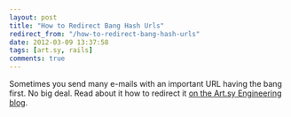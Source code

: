 ```yaml
---
layout: post
title: "How to Redirect Bang Hash Urls"
redirect_from: "/how-to-redirect-bang-hash-urls"
date: 2012-03-09 13:37:58
tags: [art.sy, rails]
comments: true
---
```

Sometimes you send many e-mails with an important URL having the bang first. No big deal. Read about it how to redirect it [on the Art.sy Engineering blog](http://artsy.github.com/blog/2012/03/06/how-to-redirect-bang-hash-urls).

